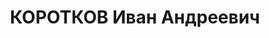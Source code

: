 ---
title: КОРОТКОВ Иван Андреевич
description: "Род. в 1912, Муромский р-н, д. Михайлово. Проживал: Муромский р-н, д.\
  \ Михайлово. Слесарь. Арестован 03.12.1932. Осужден на 3 года высылки \n  Арестован\
  \ 06.10.1936. Приговор: 10 лет тюремного заключения"
---